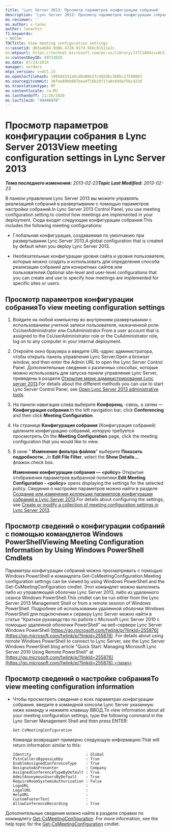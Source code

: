```yaml
---
title: 'Lync Server 2013: Просмотр параметров конфигурации собраний'
description: 'Lync Server 2013: Просмотр параметров конфигурации собраний.'
ms.reviewer: ''
ms.author: v-lanac
author: lanachin
f1.keywords:
- NOCSH
TOCTitle: View meeting configuration settings
ms:assetid: d03a4684-9d8b-4728-917d-5b5c91511e2c
ms:mtpsurl: https://technet.microsoft.com/en-us/library/JJ721894(v=OCS.15)
ms:contentKeyID: 49733828
ms.date: 07/23/2014
manager: serdars
mtps_version: v=OCS.15
ms.openlocfilehash: 190b9d331a8cd0a08e17c482dbc3b0bc27590003
ms.sourcegitcommit: 36fee89bb887bea4f18b19f17a8c69daf5bc423d
ms.translationtype: MT
ms.contentlocale: ru-RU
ms.lasthandoff: 11/26/2020
ms.locfileid: "49446978"
---
```

# <a name="view-meeting-configuration-settings-in-lync-server-2013"></a><span data-ttu-id="3fcb9-103">Просмотр параметров конфигурации собрания в Lync Server 2013</span><span class="sxs-lookup"><span data-stu-id="3fcb9-103">View meeting configuration settings in Lync Server 2013</span></span>

<div data-xmlns="http://www.w3.org/1999/xhtml">

<div class="topic" data-xmlns="http://www.w3.org/1999/xhtml" data-msxsl="urn:schemas-microsoft-com:xslt" data-cs="https://msdn.microsoft.com/">

<div data-asp="https://msdn2.microsoft.com/asp">



</div>

<div id="mainSection">

<div id="mainBody"><span data-ttu-id="3fcb9-104">

<span> </span></span><span class="sxs-lookup"><span data-stu-id="3fcb9-104">

<span> </span></span></span>

<span data-ttu-id="3fcb9-105">_**Тема последнего изменения:** 2013-02-23_</span><span class="sxs-lookup"><span data-stu-id="3fcb9-105">_**Topic Last Modified:** 2013-02-23_</span></span>

<span data-ttu-id="3fcb9-106">В панели управления Lync Server 2013 вы можете управлять реализацией собраний в развертывании с помощью параметров настройки собраний.</span><span class="sxs-lookup"><span data-stu-id="3fcb9-106">In Lync Server 2013 Control Panel, you use meeting configuration setting to control how meetings are implemented in your deployment.</span></span> <span data-ttu-id="3fcb9-107">Сюда входят следующие конфигурации собрания:</span><span class="sxs-lookup"><span data-stu-id="3fcb9-107">This includes the following meeting configurations:</span></span>

  - <span data-ttu-id="3fcb9-108">Глобальная конфигурация, создаваемая по умолчанию при развертывании Lync Server 2013.</span><span class="sxs-lookup"><span data-stu-id="3fcb9-108">A global configuration that is created by default when you deploy Lync Server 2013.</span></span>

  - <span data-ttu-id="3fcb9-109">Необязательные конфигурации уровня сайта и уровня пользователя, которые можно создать и использовать для определения способа реализации собраний для конкретных сайтов или пользователей.</span><span class="sxs-lookup"><span data-stu-id="3fcb9-109">Optional site-level and user-level configurations that you can create and use to specify how meetings are implemented for specific sites or users.</span></span>

<div>

## <a name="to-view-meeting-configuration-settings"></a><span data-ttu-id="3fcb9-110">Просмотр параметров конфигурации собрания</span><span class="sxs-lookup"><span data-stu-id="3fcb9-110">To view meeting configuration settings</span></span>

1.  <span data-ttu-id="3fcb9-111">Войдите на любой компьютер во внутреннем развертывании с использованием учетной записи пользователя, назначенной роли CsUserAdministrator или CsAdministrator.</span><span class="sxs-lookup"><span data-stu-id="3fcb9-111">From a user account that is assigned to the CsUserAdministrator role or the CsAdministrator role, log on to any computer in your internal deployment.</span></span>

2.  <span data-ttu-id="3fcb9-112">Откройте окно браузера и введите URL-адрес администратора, чтобы открыть панель управления Lync Server.</span><span class="sxs-lookup"><span data-stu-id="3fcb9-112">Open a browser window, and then enter the Admin URL to open the Lync Server Control Panel.</span></span> <span data-ttu-id="3fcb9-113">Дополнительные сведения о различных способах, которые можно использовать для запуска панели управления Lync Server, приведены в разделе [Открытие меню администрирования Lync server 2013](lync-server-2013-open-lync-server-administrative-tools.md).</span><span class="sxs-lookup"><span data-stu-id="3fcb9-113">For details about the different methods you can use to start Lync Server Control Panel, see [Open Lync Server 2013 administrative tools](lync-server-2013-open-lync-server-administrative-tools.md).</span></span>

3.  <span data-ttu-id="3fcb9-114">На панели навигации слева выберите **Конференц** -связь, а затем — **Конфигурация собрания**.</span><span class="sxs-lookup"><span data-stu-id="3fcb9-114">In the left navigation bar, click **Conferencing** and then click **Meeting Configuration**.</span></span>

4.  <span data-ttu-id="3fcb9-115">На странице **Конфигурация собрания** (Конфигурация собраний) щелкните конфигурацию собраний, которую требуется просмотреть.</span><span class="sxs-lookup"><span data-stu-id="3fcb9-115">On the **Meeting Configuration** page, click the meeting configuration that you would like to view.</span></span>

5.  <span data-ttu-id="3fcb9-116">В окне " **Изменение фильтра файлов**" выберите **Показать подробности...**</span><span class="sxs-lookup"><span data-stu-id="3fcb9-116">In **Edit File Filter**, select the **Show Details…**</span></span> <span data-ttu-id="3fcb9-117">флажок.</span><span class="sxs-lookup"><span data-stu-id="3fcb9-117">check box.</span></span>
    
    <span data-ttu-id="3fcb9-118">**Изменение конфигурации собрания — \<policy\>** Открытие отображения параметров выбранной политики.</span><span class="sxs-lookup"><span data-stu-id="3fcb9-118">**Edit Meeting Configuration - \<policy\>** opens displaying the settings for the selected policy.</span></span> <span data-ttu-id="3fcb9-119">Сведения о настройке параметров можно найти в разделе [Создание или изменение коллекции параметров конфигурации собраний в Lync Server 2013](lync-server-2013-create-or-modify-a-collection-of-meeting-configuration-settings.md).</span><span class="sxs-lookup"><span data-stu-id="3fcb9-119">For details about configuring the settings, see [Create or modify a collection of meeting configuration settings in Lync Server 2013](lync-server-2013-create-or-modify-a-collection-of-meeting-configuration-settings.md).</span></span>

</div>

<div>

## <a name="viewing-meeting-configuration-information-by-using-windows-powershell-cmdlets"></a><span data-ttu-id="3fcb9-120">Просмотр сведений о конфигурации собраний с помощью командлетов Windows PowerShell</span><span class="sxs-lookup"><span data-stu-id="3fcb9-120">Viewing Meeting Configuration Information by Using Windows PowerShell Cmdlets</span></span>

<span data-ttu-id="3fcb9-121">Параметры конфигурации собраний можно просматривать с помощью Windows PowerShell и командлета Get-CsMeetingConfiguration.</span><span class="sxs-lookup"><span data-stu-id="3fcb9-121">Meeting configuration settings can be viewed by using Windows PowerShell and the Get-CsMeetingConfiguration cmdlet.</span></span> <span data-ttu-id="3fcb9-122">Этот командлет можно выполнить либо из управляющей оболочки Lync Server 2013, либо из удаленного сеанса Windows PowerShell.</span><span class="sxs-lookup"><span data-stu-id="3fcb9-122">This cmdlet can be run either from the Lync Server 2013 Management Shell or from a remote session of Windows PowerShell.</span></span> <span data-ttu-id="3fcb9-123">Подробнее об использовании удаленной оболочки Windows PowerShell для подключения к серверу Lync Server можно найти в статье "Краткое руководство по работе с Microsoft Lync Server 2010 с помощью удаленной оболочки PowerShell" на веб-сервере Lync Server Windows PowerShell [https://go.microsoft.com/fwlink/p/?linkId=255876](https://go.microsoft.com/fwlink/p/?linkid=255876) .</span><span class="sxs-lookup"><span data-stu-id="3fcb9-123">For details about using remote Windows PowerShell to connect to Lync Server, see the Lync Server Windows PowerShell blog article "Quick Start: Managing Microsoft Lync Server 2010 Using Remote PowerShell" at [https://go.microsoft.com/fwlink/p/?linkId=255876](https://go.microsoft.com/fwlink/p/?linkid=255876).</span></span>

<div>

## <a name="to-view-meeting-configuration-information"></a><span data-ttu-id="3fcb9-124">Просмотр сведений о настройке собрания</span><span class="sxs-lookup"><span data-stu-id="3fcb9-124">To view meeting configuration information</span></span>

  - <span data-ttu-id="3fcb9-125">Чтобы просмотреть сведения о всех параметрах конфигурации собрания, введите в командной консоли Lync Server указанную ниже команду и нажмите клавишу ВВОД.</span><span class="sxs-lookup"><span data-stu-id="3fcb9-125">To view information about all your meeting configuration settings, type the following command in the Lync Server Management Shell and then press ENTER:</span></span>
    
        Get-CsMeetingConfiguration
    
    <span data-ttu-id="3fcb9-126">Команда возвращает примерно следующую информацию:</span><span class="sxs-lookup"><span data-stu-id="3fcb9-126">That will return information similar to this:</span></span>
    
        Identity                        : Global
        PstnCallersBypassLobby          : True
        EnableAssignedConferenceType    : True
        DesignateAsPresenter            : Company
        AssignedConferenceTypeByDefault : True
        AdmitAnonymousUsersByDefault    : True
        RequireRoomSystemsAuthorization : False
        LogoURL                         :
        LegalURL                        :
        HelpURL                         :
        CustomFooterText                :
        AllowConferenceRecording        : True

</div>

<span data-ttu-id="3fcb9-127">Дополнительные сведения можно найти в разделе справки по командлету [Get-CsMeetingConfiguration](https://docs.microsoft.com/powershell/module/skype/Get-CsMeetingConfiguration) .</span><span class="sxs-lookup"><span data-stu-id="3fcb9-127">For more information, see the help topic for the [Get-CsMeetingConfiguration](https://docs.microsoft.com/powershell/module/skype/Get-CsMeetingConfiguration) cmdlet.</span></span>

<span data-ttu-id="3fcb9-128"></div>

</div>

<span> </span>

</div>

</div>

</span><span class="sxs-lookup"><span data-stu-id="3fcb9-128"></div>

</div>

<span> </span>

</div>

</div>

</span></span></div>

